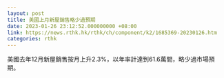```yaml
---
layout: post
title: 美國上月新屋銷售略少過預期
date: 2023-01-26 23:12:52.000000000 +08:00
link: https://news.rthk.hk/rthk/ch/component/k2/1685369-20230126.htm
categories: rthk
---
```


美國去年12月新屋銷售按月上升2.3%，以年率計達到61.6萬間，略少過市場預期。
